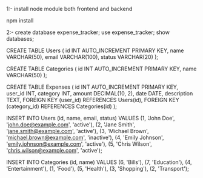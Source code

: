 1:- install node module both frontend and backend

npm install



2:- create database expense_tracker;
use expense_tracker;
show databases;


CREATE TABLE Users (
    id INT AUTO_INCREMENT PRIMARY KEY,
    name VARCHAR(50),
    email VARCHAR(100),
    status VARCHAR(20)
);

CREATE TABLE Categories (
    id INT AUTO_INCREMENT PRIMARY KEY,
    name VARCHAR(50)
);

CREATE TABLE Expenses (
    id INT AUTO_INCREMENT PRIMARY KEY,
    user_id INT,
    category INT,
    amount DECIMAL(10, 2),
    date DATE,
    description TEXT,
    FOREIGN KEY (user_id) REFERENCES Users(id),
    FOREIGN KEY (category_id) REFERENCES Categories(id)
);


INSERT INTO Users (id, name, email, status) 
VALUES
(1, 'John Doe', 'john.doe@example.com', 'active'),
(2, 'Jane Smith', 'jane.smith@example.com', 'active'),
(3, 'Michael Brown', 'michael.brown@example.com', 'inactive'),
(4, 'Emily Johnson', 'emily.johnson@example.com', 'active'),
(5, 'Chris Wilson', 'chris.wilson@example.com', 'active');



INSERT INTO Categories (id, name) 
VALUES
(6, 'Bills'),
(7, 'Education'),
(4, 'Entertainment'),
(1, 'Food'),
(5, 'Health'),
(3, 'Shopping'),
(2, 'Transport');
